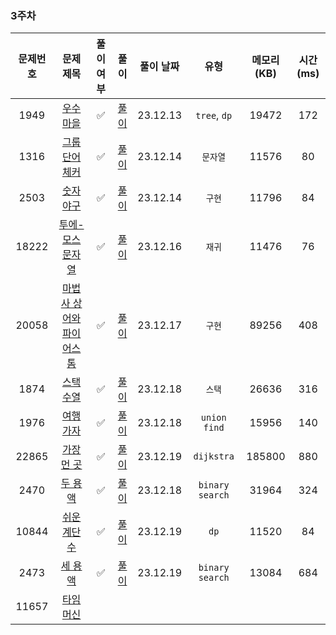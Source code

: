 ### 3주차

| 문제번호 |                         문제 제목                     |  풀이 여부  |                 풀이                 |  풀이 날짜   |       유형        | 메모리(KB) | 시간(ms) |
|:----:|:-----------------------------------------------------:|:-------:|:----------------------------------:|:--------:|:---------------:|:-------:|:------:|
|1949| [우수 마을](https://www.acmicpc.net/problem/1949) |    ✅    |     [풀이](./BOJ_1949_우수마을.java)     | 23.12.13 |  `tree`, `dp`   |  19472  |  172   |
|1316| [그룹 단어 체커](https://www.acmicpc.net/problem/1316) |    ✅    |    [풀이](./BOJ_1316_그룹단어체커.java)    | 23.12.14 |      `문자열`      |  11576  |   80   |
|2503| [숫자 야구](https://www.acmicpc.net/problem/2503) |    ✅    |     [풀이](./BOJ_2503_숫자야구.java)     | 23.12.14 |      `구현`       |  11796  |   84   |
|18222| [투에-모스 문자열](https://www.acmicpc.net/problem/18222) |    ✅    |   [풀이](./BOJ_18222_투에모스문자열.java)   | 23.12.16 |      `재귀`       |  11476  |   76   |
|20058| [마법사 상어와 파이어스톰](https://www.acmicpc.net/problem/20058) |    ✅    | [풀이](./BOJ_20058_마법사상어와파이어스톰.java) | 23.12.17 |      `구현`       |  89256  |  408   |
|1874| [스택 수열](https://www.acmicpc.net/problem/1874) |    ✅    |     [풀이](./BOJ_1847_스택수열.java)     | 23.12.18 |      `스택`       |  26636  |  316   |
|1976| [여행 가자](https://www.acmicpc.net/problem/1976) |    ✅    |     [풀이](./BOJ_1976_여행가자.java)     | 23.12.18 |  `union find`   |  15956  |  140   |
|22865| [가장 먼 곳](https://www.acmicpc.net/problem/22865) |    ✅    |    [풀이](./BOJ_22865_가장먼곳.java)     | 23.12.19 |   `dijkstra`    | 185800  |  880   |
|2470| [두 용액](https://www.acmicpc.net/problem/2470) |    ✅    |     [풀이](./BOJ_2470_두용액.java)      | 23.12.18 | `binary search` |  31964  |  324   |
|10844| [쉬운 계단 수](https://www.acmicpc.net/problem/10844) |   ✅     |    [풀이](./BOJ_10844_쉬운계단수.java)    | 23.12.19 |      `dp`       |  11520  |   84   |
|2473| [세 용액](https://www.acmicpc.net/problem/2473) |      ✅        |     [풀이](./BOJ_2473_세용액.java)      | 23.12.19 | `binary search`  |  13084  |  684   |
|11657| [타임머신](https://www.acmicpc.net/problem/11657) |         |                                    |          |                 |         |        |